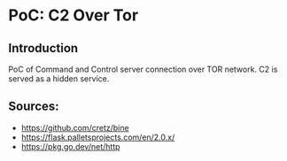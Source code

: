 # PoC: C2 Over Tor

## Introduction

PoC of Command and Control server connection over TOR network. C2 is served as a hidden service. 

## Sources:
- https://github.com/cretz/bine
- https://flask.palletsprojects.com/en/2.0.x/
- https://pkg.go.dev/net/http